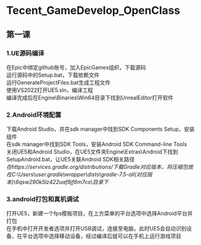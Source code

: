 # Tecent_GameDevelop_OpenClass  
## 第一课  
### 1.UE源码编译  
在Epic中绑定github账号，加入EpicGames组织，下载源码  
运行源码中的Setup.bat，下载依赖文件  
运行GenerateProjectFiles.bat生成工程文件  
使用VS2022打开UE5.sln，编译工程  
编译完成后在Engine\Binaries\Win64目录下找到UnrealEditor打开软件  
### 2.Android环境配置  
下载Android Studio，并在sdk manager中找到SDK Components Setup，安装组件  
在sdk manager中找到SDK Tools，安装Android SDK Command-line Tools  
关闭UE5和Android Studio，在UE5文件夹Engine\Extras\Android下找到SetupAndroid.bat，让UE5关联Android SDK相关路径  
*在https://services.gradle.org/distributions/下载Gradle对应版本，将压缩包放在C:\Users\user\.gradle\wrapper\dists\gradle-7.5-all(对应版本)\6qsw290k5lz422uaf8jf6m7co\目录下*  
### 3.android打包和真机调试  
打开UE5，新建一个fps模板项目，在上方菜单的平台选项中选择Android平台并打包   
在手机中打开开发者选项并打开USB调试，连接至电脑，此时UE5会自动识别设备，在平台选项中选择移动设备，经过编译后就可以在手机上运行游戏项目
